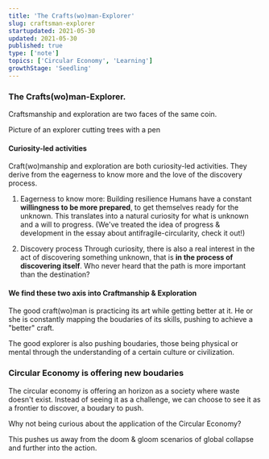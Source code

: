 ```yaml
---
title: 'The Crafts(wo)man-Explorer'
slug: craftsman-explorer
startupdated: 2021-05-30
updated: 2021-05-30
published: true
type: ['note']
topics: ['Circular Economy', 'Learning']
growthStage: 'Seedling'
---
```


### The Crafts(wo)man-Explorer. 

Craftsmanship and exploration are two faces of the same coin. 

Picture of an explorer cutting trees with a pen

#### Curiosity-led activities 
Craft(wo)manship and exploration are both curiosity-led activities. They derive from the eagerness to know more and the love of the discovery process. 

1. Eagerness to know more: Building resilience
	Humans have a constant **willingness to be more prepared**, to get themselves ready for the unknown. This translates into a natural curiosity for what is unknown and a will to progress. (We've treated the idea of progress & development in the essay about antifragile-circularity, check it out!)
	
2. Discovery process
	Through curiosity, there is also a real interest in the act of discovering something unknown, that is **in the process of discovering itself**. Who never heard that the path is more important than the destination? 
	
#### We find these two axis into Craftmanship & Exploration

The good craft(wo)man is practicing its art while getting better at it. He or she is constantly mapping the boudaries of its skills, pushing to achieve a "better" craft.

The good explorer is also pushing boudaries, those being physical or mental through the understanding of a certain culture or civilization. 

### Circular Economy is offering new boudaries 

The circular economy is offering an horizon as a society where waste doesn't exist. Instead of seeing it as a challenge, we can choose to see it as a frontier to discover, a boudary to push. 

Why not being curious about the application of the Circular Economy? 

This pushes us away from the doom & gloom scenarios of global collapse and further into the action. 

